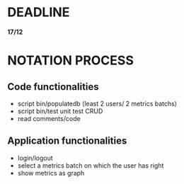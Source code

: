 # DEADLINE  
**17/12**

# NOTATION PROCESS

## Code functionalities
 - script bin/populatedb (least 2 users/ 2 metrics batchs)
 - script bin/test unit test CRUD 
 - read comments/code

## Application functionalities
 - login/logout 
 - select a metrics batch on which the user has right 
 - show metrics as graph
